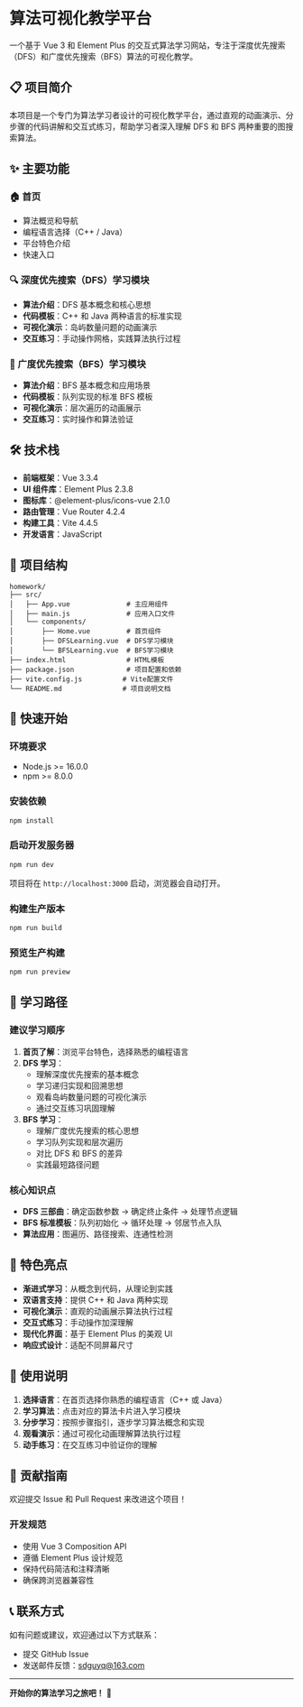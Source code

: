 # 算法可视化教学平台

一个基于 Vue 3 和 Element Plus 的交互式算法学习网站，专注于深度优先搜索（DFS）和广度优先搜索（BFS）算法的可视化教学。

## 📋 项目简介

本项目是一个专门为算法学习者设计的可视化教学平台，通过直观的动画演示、分步骤的代码讲解和交互式练习，帮助学习者深入理解 DFS 和 BFS 两种重要的图搜索算法。

## ✨ 主要功能

### 🏠 首页
- 算法概览和导航
- 编程语言选择（C++ / Java）
- 平台特色介绍
- 快速入口

### 🔍 深度优先搜索（DFS）学习模块
- **算法介绍**：DFS 基本概念和核心思想
- **代码模板**：C++ 和 Java 两种语言的标准实现
- **可视化演示**：岛屿数量问题的动画演示
- **交互练习**：手动操作网格，实践算法执行过程

### 🌊 广度优先搜索（BFS）学习模块
- **算法介绍**：BFS 基本概念和应用场景
- **代码模板**：队列实现的标准 BFS 模板
- **可视化演示**：层次遍历的动画展示
- **交互练习**：实时操作和算法验证

## 🛠️ 技术栈

- **前端框架**：Vue 3.3.4
- **UI 组件库**：Element Plus 2.3.8
- **图标库**：@element-plus/icons-vue 2.1.0
- **路由管理**：Vue Router 4.2.4
- **构建工具**：Vite 4.4.5
- **开发语言**：JavaScript

## 📁 项目结构

```
homework/
├── src/
│   ├── App.vue              # 主应用组件
│   ├── main.js              # 应用入口文件
│   └── components/
│       ├── Home.vue         # 首页组件
│       ├── DFSLearning.vue  # DFS学习模块
│       └── BFSLearning.vue  # BFS学习模块
├── index.html               # HTML模板
├── package.json             # 项目配置和依赖
├── vite.config.js          # Vite配置文件
└── README.md               # 项目说明文档
```

## 🚀 快速开始

### 环境要求
- Node.js >= 16.0.0
- npm >= 8.0.0

### 安装依赖
```bash
npm install
```

### 启动开发服务器
```bash
npm run dev
```

项目将在 `http://localhost:3000` 启动，浏览器会自动打开。

### 构建生产版本
```bash
npm run build
```

### 预览生产构建
```bash
npm run preview
```

## 🎯 学习路径

### 建议学习顺序
1. **首页了解**：浏览平台特色，选择熟悉的编程语言
2. **DFS 学习**：
   - 理解深度优先搜索的基本概念
   - 学习递归实现和回溯思想
   - 观看岛屿数量问题的可视化演示
   - 通过交互练习巩固理解
3. **BFS 学习**：
   - 理解广度优先搜索的核心思想
   - 学习队列实现和层次遍历
   - 对比 DFS 和 BFS 的差异
   - 实践最短路径问题

### 核心知识点
- **DFS 三部曲**：确定函数参数 → 确定终止条件 → 处理节点逻辑
- **BFS 标准模板**：队列初始化 → 循环处理 → 邻居节点入队
- **算法应用**：图遍历、路径搜索、连通性检测

## 🌟 特色亮点

- **渐进式学习**：从概念到代码，从理论到实践
- **双语言支持**：提供 C++ 和 Java 两种实现
- **可视化演示**：直观的动画展示算法执行过程
- **交互式练习**：手动操作加深理解
- **现代化界面**：基于 Element Plus 的美观 UI
- **响应式设计**：适配不同屏幕尺寸

## 📝 使用说明

1. **选择语言**：在首页选择你熟悉的编程语言（C++ 或 Java）
2. **学习算法**：点击对应的算法卡片进入学习模块
3. **分步学习**：按照步骤指引，逐步学习算法概念和实现
4. **观看演示**：通过可视化动画理解算法执行过程
5. **动手练习**：在交互练习中验证你的理解

## 🤝 贡献指南

欢迎提交 Issue 和 Pull Request 来改进这个项目！

### 开发规范
- 使用 Vue 3 Composition API
- 遵循 Element Plus 设计规范
- 保持代码简洁和注释清晰
- 确保跨浏览器兼容性


## 📞 联系方式

如有问题或建议，欢迎通过以下方式联系：
- 提交 GitHub Issue
- 发送邮件反馈：sdguyq@163.com

---

**开始你的算法学习之旅吧！** 🚀